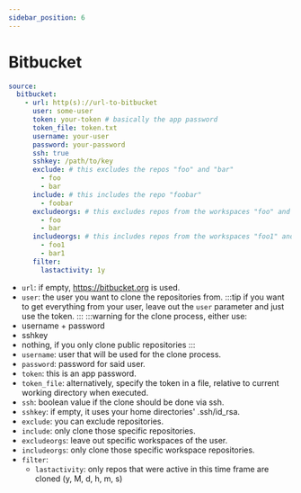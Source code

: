 ```yaml
---
sidebar_position: 6
---
```


# Bitbucket

```yaml title="config"
source:
  bitbucket:
    - url: http(s)://url-to-bitbucket
      user: some-user
      token: your-token # basically the app password
      token_file: token.txt
      username: your-user
      password: your-password
      ssh: true
      sshkey: /path/to/key
      exclude: # this excludes the repos "foo" and "bar"
        - foo
        - bar
      include: # this includes the repo "foobar"
        - foobar
      excludeorgs: # this excludes repos from the workspaces "foo" and "bar"
        - foo
        - bar
      includeorgs: # this includes repos from the workspaces "foo1" and "bar1"
        - foo1
        - bar1
      filter:
        lastactivity: 1y
```
- `url`: if empty, https://bitbucket.org is used.
- `user`: the user you want to clone the repositories from.
:::tip
if you want to get everything from your user, leave out the `user` parameter and just use the token.
:::
:::warning
for the clone process, either use:
 - username + password
 - sshkey
 - nothing, if you only clone public repositories
:::
- `username`: user that will be used for the clone process.
- `password`: password for said user.
- `token`: this is an app password.
- `token_file`: alternatively, specify the token in a file, relative to current working directory when executed.
- `ssh`: boolean value if the clone should be done via ssh.
- `sshkey`: if empty, it uses your home directories' .ssh/id_rsa.
- `exclude`: you can exclude repositories.
- `include`: only clone those specific repositories.
- `excludeorgs`: leave out specific workspaces of the user.
- `includeorgs`: only clone those specific workspace repositories.
- `filter`:
  - `lastactivity`: only repos that were active in this time frame are cloned (y, M, d, h, m, s)
